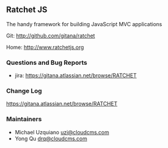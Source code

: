 ## Ratchet JS ##
The handy framework for building JavaScript MVC applications

Git: http://github.com/gitana/ratchet

Home: http://www.ratchetjs.org

### Questions and Bug Reports
 * jira: https://gitana.atlassian.net/browse/RATCHET

### Change Log ##

https://gitana.atlassian.net/browse/RATCHET

### Maintainers
* Michael Uzquiano     uzi@cloudcms.com
* Yong Qu     drq@cloudcms.com
